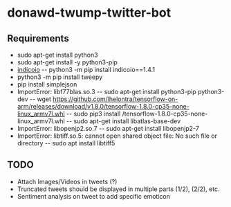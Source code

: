 # donawd-twump-twitter-bot

## Requirements

- sudo apt-get install python3
- sudo apt-get install -y python3-pip
- [indicoio](https://indico.io/blog/getting-started-indico-tutorial-for-beginning-programmers/)
  -- python3 -m pip install indicoio==1.4.1
- python3 -m pip install tweepy
- pip install simplejson
- ImportError: libf77blas.so.3
  -- sudo apt-get install python3-pip python3-dev
  -- wget https://github.com/lhelontra/tensorflow-on-arm/releases/download/v1.8.0/tensorflow-1.8.0-cp35-none-linux_armv7l.whl
  -- sudo pip3 install /tensorflow-1.8.0-cp35-none-linux_armv7l.whl
  -- sudo apt-get install libatlas-base-dev
- ImportError: libopenjp2.so.7
  -- sudo apt-get install libopenjp2-7
- ImportError: libtiff.so.5: cannot open shared object file: No such file or directory
  -- sudo apt install libtiff5

## TODO

- Attach Images/Videos in tweets (?)
- Truncated tweets should be displayed in multiple parts (1/2), (2/2), etc.
- Sentiment analysis on tweet to add specific emoticon
